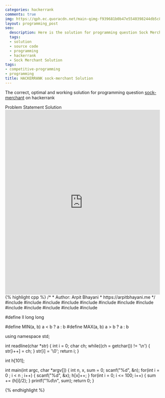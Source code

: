 ```yaml
---
categories: hackerrank
comments: true
img: https://qph.ec.quoracdn.net/main-qimg-f939681b0b47e5540398244db5c8966f?convert_to_webp=true
layout: programming_post
seo:
  description: Here is the solution for programming question Sock Merchant on hackerrank
  tags:
  - solution
  - source code
  - programming
  - hackerrank
  - Sock Merchant Solution
tags:
- competitive-programming
- programming
title: HACKERRANK sock-merchant Solution
---
```

The correct, optimal and working solution for programming question [sock-merchant](https://www.hackerrank.com/challenges/sock-merchant) on hackerrank

<div class="ui secondary pointing large menu">
  <a class="grey item" data-tab="problem-statement">
    Problem Statement
  </a>
  <a class="active item grey" data-tab="solution">
    Solution
  </a>
</div>
<div class="ui bottom attached tab" data-tab="problem-statement">
    <iframe src="https://www.hackerrank.com/challenges/sock-merchant" width="100%" height="600px" style="overflow: scroll; border: none;"></iframe>
</div>
<div class="ui bottom attached active tab" data-tab="solution">
{% highlight cpp %}
/*
 *  Author: Arpit Bhayani
 *  https://arpitbhayani.me
 */
#include <cmath>
#include <cstdio>
#include <cstdlib>
#include <climits>
#include <deque>
#include <iostream>
#include <list>
#include <limits>
#include <map>
#include <queue>
#include <set>
#include <stack>
#include <vector>

#define ll long long

#define MIN(a, b) a < b ? a : b
#define MAX(a, b) a > b ? a : b

using namespace std;

int readline(char *str) {
    int i = 0;
    char ch;
    while((ch = getchar()) != '\n') {
        str[i++] = ch;
    }
    str[i] = '\0';
    return i;
}

int h[101];

int main(int argc, char *argv[]) {
    int n, x, sum = 0;
    scanf("%d", &n);
    for(int i = 0 ; i < n ; i++) {
        scanf("%d", &x);
        h[x]++;
    }
    for(int i = 0; i <= 100; i++) {
        sum += (h[i]/2);
    }
    printf("%d\n", sum);
    return 0;
}

{% endhighlight %}
</div>
